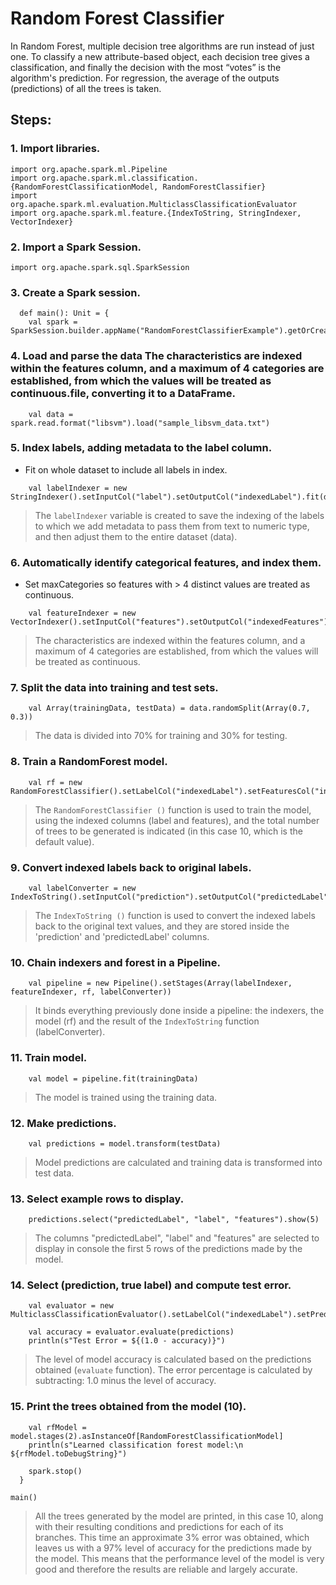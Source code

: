 # Random Forest Classifier
In Random Forest, multiple decision tree algorithms are run instead of just one. To classify a new attribute-based object, each decision tree gives a classification, and finally the decision with the most “votes” is the algorithm's prediction. For regression, the average of the outputs (predictions) of all the trees is taken.

## Steps:  
### 1. Import libraries.
~~~
import org.apache.spark.ml.Pipeline
import org.apache.spark.ml.classification.{RandomForestClassificationModel, RandomForestClassifier}
import org.apache.spark.ml.evaluation.MulticlassClassificationEvaluator
import org.apache.spark.ml.feature.{IndexToString, StringIndexer, VectorIndexer}
~~~

### 2. Import a Spark Session.  
~~~
import org.apache.spark.sql.SparkSession
~~~

### 3. Create a Spark session.  
~~~
  def main(): Unit = {
    val spark = SparkSession.builder.appName("RandomForestClassifierExample").getOrCreate()
~~~

### 4. Load and parse the data The characteristics are indexed within the features column, and a maximum of 4 categories are established, from which the values will be treated as continuous.file, converting it to a DataFrame.
~~~
    val data = spark.read.format("libsvm").load("sample_libsvm_data.txt")
~~~

### 5. Index labels, adding metadata to the label column.  
* Fit on whole dataset to include all labels in index.
~~~
    val labelIndexer = new StringIndexer().setInputCol("label").setOutputCol("indexedLabel").fit(data)
~~~
> The `labelIndexer` variable is created to save the indexing of the labels to which we add metadata to pass them from text to numeric type, and then adjust them to the entire dataset (data).

### 6. Automatically identify categorical features, and index them.
* Set maxCategories so features with > 4 distinct values are treated as continuous.
~~~
    val featureIndexer = new VectorIndexer().setInputCol("features").setOutputCol("indexedFeatures").setMaxCategories(4).fit(data)
~~~
>  The characteristics are indexed within the features column, and a maximum of 4 categories are established, from which the values will be treated as continuous.  

### 7. Split the data into training and test sets.  
~~~
    val Array(trainingData, testData) = data.randomSplit(Array(0.7, 0.3))
~~~
> The data is divided into 70% for training and 30% for testing. 

### 8. Train a RandomForest model.  
~~~
    val rf = new RandomForestClassifier().setLabelCol("indexedLabel").setFeaturesCol("indexedFeatures").setNumTrees(10)
~~~
> The `RandomForestClassifier ()` function is used to train the model, using the indexed columns (label and features), and the total number of trees to be generated is indicated (in this case 10, which is the default value).

### 9. Convert indexed labels back to original labels.  
~~~
    val labelConverter = new IndexToString().setInputCol("prediction").setOutputCol("predictedLabel").setLabels(labelIndexer.labels)
~~~
>  The `IndexToString ()` function is used to convert the indexed labels back to the original text values, and they are stored inside the 'prediction' and 'predictedLabel' columns. 

### 10. Chain indexers and forest in a Pipeline.  
~~~
    val pipeline = new Pipeline().setStages(Array(labelIndexer, featureIndexer, rf, labelConverter))
~~~

> It binds everything previously done inside a pipeline: the indexers, the model (rf) and the result of the `IndexToString` function (labelConverter).

### 11. Train model. 
~~~
    val model = pipeline.fit(trainingData)
~~~
> The model is trained using the training data.

### 12. Make predictions.  
~~~
    val predictions = model.transform(testData)
~~~
>  Model predictions are calculated and training data is transformed into test data. 

### 13. Select example rows to display.  
~~~
    predictions.select("predictedLabel", "label", "features").show(5)
~~~
> The columns "predictedLabel", "label" and "features" are selected to display in console the first 5 rows of the predictions made by the model.

### 14. Select (prediction, true label) and compute test error.  
~~~
    val evaluator = new MulticlassClassificationEvaluator().setLabelCol("indexedLabel").setPredictionCol("prediction").setMetricName("accuracy")

    val accuracy = evaluator.evaluate(predictions)
    println(s"Test Error = ${(1.0 - accuracy)}")
~~~
> The level of model accuracy is calculated based on the predictions obtained (`evaluate` function).
> The error percentage is calculated by subtracting: 1.0 minus the level of accuracy. 

### 15. Print the trees obtained from the model (10).
~~~
    val rfModel = model.stages(2).asInstanceOf[RandomForestClassificationModel]
    println(s"Learned classification forest model:\n ${rfModel.toDebugString}")

    spark.stop()
  }

main()
~~~

> All the trees generated by the model are printed, in this case 10, along with their resulting conditions and predictions for each of its branches.
> This time an approximate 3% error was obtained, which leaves us with a 97% level of accuracy for the predictions made by the model. This means that the performance level of the model is very good and therefore the results are reliable and largely accurate.  

